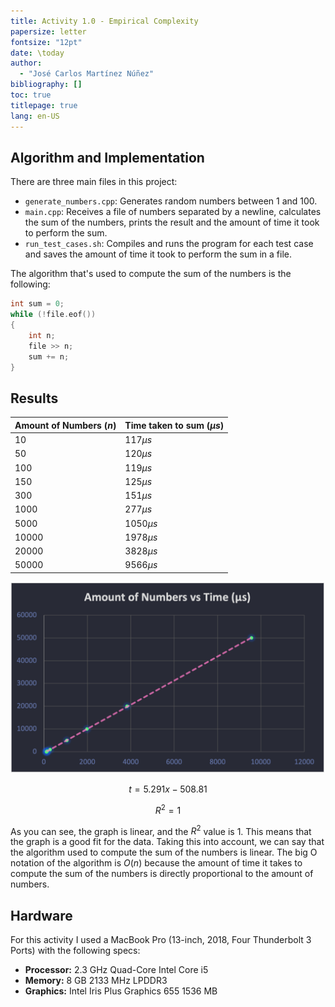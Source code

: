 ```yaml
---
title: Activity 1.0 - Empirical Complexity
papersize: letter
fontsize: "12pt"
date: \today
author:
  - "José Carlos Martínez Núñez"
bibliography: []
toc: true
titlepage: true
lang: en-US
---
```


## Algorithm and Implementation

There are three main files in this project:

- `generate_numbers.cpp`: Generates random numbers between 1 and 100.
- `main.cpp`: Receives a file of numbers separated by a newline, calculates the sum of the numbers, prints the result and the amount of time it took to perform the sum.
- `run_test_cases.sh`: Compiles and runs the program for each test case and saves the amount of time it took to perform the sum in a file.

The algorithm that's used to compute the sum of the numbers is the following:

```cpp
int sum = 0;
while (!file.eof())
{
    int n;
    file >> n;
    sum += n;
}
```

## Results

| Amount of Numbers $(n)$ | Time taken to sum $(\mu s)$ |
| ----------------------- | --------------------------- |
| 10                      | $117 \mu s$                 |
| 50                      | $120 \mu s$                 |
| 100                     | $119 \mu s$                 |
| 150                     | $125 \mu s$                 |
| 300                     | $151 \mu s$                 |
| 1000                    | $277 \mu s$                 |
| 5000                    | $1050 \mu s$                |
| 10000                   | $1978 \mu s$                |
| 20000                   | $3828 \mu s$                |
| 50000                   | $9566 \mu s$                |

![Graph of the above table](./images/graph.png)

$$
t=5.291x-508.81
$$

$$
R^2 = 1
$$

As you can see, the graph is linear, and the $R^2$ value is 1. This means that the graph is a good fit for the data. Taking this into account, we can say that the algorithm used to compute the sum of the numbers is linear. The big O notation of the algorithm is $O(n)$ because the amount of time it takes to compute the sum of the numbers is directly proportional to the amount of numbers.

## Hardware

For this activity I used a MacBook Pro (13-inch, 2018, Four Thunderbolt 3 Ports) with the following specs:

- **Processor:** 2.3 GHz Quad-Core Intel Core i5
- **Memory:** 8 GB 2133 MHz LPDDR3
- **Graphics:** Intel Iris Plus Graphics 655 1536 MB
